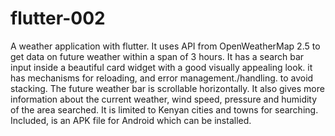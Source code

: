 # flutter-002
A weather application with flutter.
It uses API from OpenWeatherMap 2.5 to get data on future weather within a span of 3 hours.
It has a search bar input inside a beautiful card widget with a good visually appealing  look.
it has mechanisms for reloading, and error management./handling. to avoid stacking.
The future weather bar is scrollable horizontally.
It also gives more information about the current weather, wind speed, pressure and 
 humidity of the area searched.
 It is limited to Kenyan cities and towns for searching.
Included, is an APK file for Android which can be installed.
